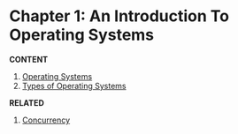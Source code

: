 # Chapter 1: An Introduction To Operating Systems

**CONTENT**
1) [Operating Systems](OS.md)
2) [Types of Operating Systems](Types.md)

**RELATED**
1) [Concurrency](../Extras/concurrency.md)


